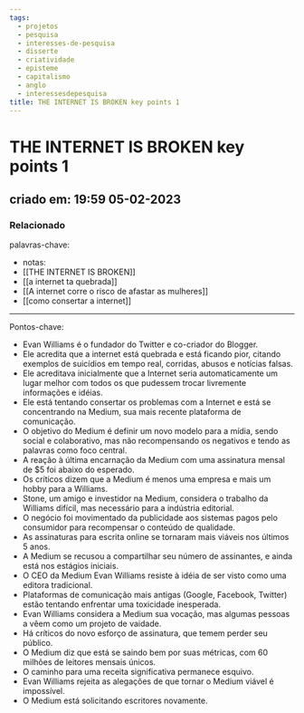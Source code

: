```yaml
---
tags:
  - projetos
  - pesquisa
  - interesses-de-pesquisa
  - disserte
  - criatividade
  - episteme
  - capitalismo
  - anglo
  - interessesdepesquisa
title: THE INTERNET IS BROKEN key points 1
---
```


# THE INTERNET IS BROKEN key points 1

## criado em: 19:59 05-02-2023

### Relacionado

palavras-chave: 

- notas: 
- [[THE INTERNET IS BROKEN]]
- [[a internet ta quebrada]]
- [[A internet corre o risco de afastar as mulheres]]
- [[como consertar a internet]]

---

Pontos-chave:

- Evan Williams é o fundador do Twitter e co-criador do Blogger. 
- Ele acredita que a internet está quebrada e está ficando pior, citando exemplos de suicídios em tempo real, corridas, abusos e notícias falsas. 
- Ele acreditava inicialmente que a Internet seria automaticamente um lugar melhor com todos os que pudessem trocar livremente informações e idéias. 
- Ele está tentando consertar os problemas com a Internet e está se concentrando na Medium, sua mais recente plataforma de comunicação. 
- O objetivo do Medium é definir um novo modelo para a mídia, sendo social e colaborativo, mas não recompensando os negativos e tendo as palavras como foco central. 
- A reação à última encarnação da Medium com uma assinatura mensal de $5 foi abaixo do esperado. 
- Os críticos dizem que a Medium é menos uma empresa e mais um hobby para a Williams. 
- Stone, um amigo e investidor na Medium, considera o trabalho da Williams difícil, mas necessário para a indústria editorial.
- O negócio foi movimentado da publicidade aos sistemas pagos pelo consumidor para recompensar o conteúdo de qualidade. 
- As assinaturas para escrita online se tornaram mais viáveis nos últimos 5 anos. 
- A Medium se recusou a compartilhar seu número de assinantes, e ainda está nos estágios iniciais. 
- O CEO da Medium Evan Williams resiste à idéia de ser visto como uma editora tradicional. 
- Plataformas de comunicação mais antigas (Google, Facebook, Twitter) estão tentando enfrentar uma toxicidade inesperada. 
- Evan Williams considera a Medium sua vocação, mas algumas pessoas a vêem como um projeto de vaidade. 
- Há críticos do novo esforço de assinatura, que temem perder seu público. 
- O Medium diz que está se saindo bem por suas métricas, com 60 milhões de leitores mensais únicos. 
- O caminho para uma receita significativa permanece esquivo. 
- Evan Williams rejeita as alegações de que tornar o Medium viável é impossível. 
- O Medium está solicitando escritores novamente.
